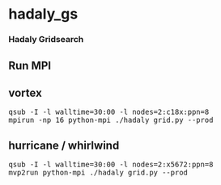 # hadaly_gs

### Hadaly Gridsearch 

## Run MPI

## vortex
<pre>
qsub -I -l walltime=30:00 -l nodes=2:c18x:ppn=8
mpirun -np 16 python-mpi ./hadaly_grid.py --prod
</pre>
 
## hurricane / whirlwind
<pre>
qsub -I -l walltime=30:00 -l nodes=2:x5672:ppn=8
mvp2run python-mpi ./hadaly_grid.py --prod
</pre>
